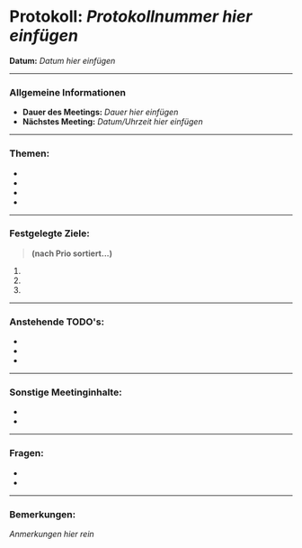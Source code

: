 # Protokoll: *Protokollnummer hier einfügen*
**Datum:** *Datum hier einfügen*

---

### Allgemeine Informationen
- **Dauer des Meetings:** *Dauer hier einfügen*
- **Nächstes Meeting:** *Datum/Uhrzeit hier einfügen*

---

### Themen:
- 
- 
- 
- 

---

### Festgelegte Ziele:
> **(nach Prio sortiert...)**

1. 
2. 
3. 

---

### Anstehende TODO's:
- 
- 
- 

---

### Sonstige Meetinginhalte:
- 
-

---

### Fragen:
-
-

---

### Bemerkungen:
*Anmerkungen hier rein*

